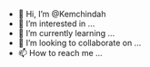 - 👋 Hi, I’m @Kemchindah
- 👀 I’m interested in ...
- 🌱 I’m currently learning ...
- 💞️ I’m looking to collaborate on ...
- 📫 How to reach me ...

<!---
Kemchindah/Kemchindah is a ✨ special ✨ repository because its `README.md` (this file) appears on your GitHub profile.
You can click the Preview link to take a look at your changes.
--->
